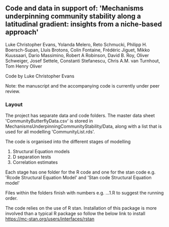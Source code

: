 ## Code and data in support of: 'Mechanisms underpinning community stability along a latitudinal gradient: insights from a niche-based approach'

Luke Christopher Evans, Yolanda Melero, Reto Schmucki, Philipp H. Boersch-Supan, Lluís Brotons, Colin Fontaine, Frédéric Jiguet, Mikko Kuussaari, Dario Massimino, Robert A Robinson, David B. Roy, Oliver Schweiger, Josef Settele, Constanti Stefanescu, Chris A.M. van Turnhout, Tom Henry Oliver

Code by Luke Christopher Evans 

Note: the manuscript and the accompanying code is currently under peer review.

### Layout 
The project has separate data and code folders. The master data sheet 'CommunityButterflyData.csv' is stored in MechanismsUnderpinningCommunityStability/Data, along with a list that is used for all modelling 'CommunityList.rds'.

The code is organised into the different stages of modelling 
1) Structural Equation models 
2) D separation tests
3) Correlation estimates 

Each stage has one folder for the R code and one for the stan code e.g. 'Rcode Structural Equation Model' and 'Stan code Structural Equation model'

Files within the folders finish with numbers e.g. ...1.R to suggest the running order.

The code relies on the use of R stan. Installation of this package is more involved than a typical R package so follow the below link to install
https://mc-stan.org/users/interfaces/rstan
